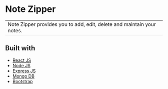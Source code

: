 # Note Zipper
<table>
<tr>
<td>
  Note Zipper provides you to add, edit, delete and maintain your notes.
</td>
</tr>
</table>


## Built with 

- [React JS](https://reactjs.org/)
- [Node JS](https://nodejs.org/) 
- [Express JS](https://expressjs.com/)
- [Mongo DB](https://www.mongodb.com/)
- [Bootstrap](http://getbootstrap.com/)
